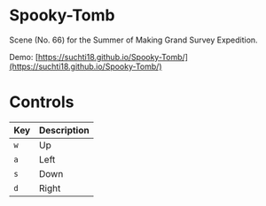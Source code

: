 # Spooky-Tomb

Scene (No. 66) for the Summer of Making Grand Survey Expedition.

Demo: [https://suchti18.github.io/Spooky-Tomb/](https://suchti18.github.io/Spooky-Tomb/)

# Controls

| Key | Description   |
|-----|---------------|
| `w` | Up            |
| `a` | Left          |
| `s` | Down          |
| `d` | Right         |
